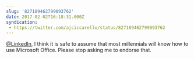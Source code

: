```yaml
---
slug: '827189462799093762'
date: 2017-02-02T16:18:31.000Z
syndication:
 - https://twitter.com/ajciccarello/status/827189462799093762
---
```


[@LinkedIn](https://twitter.com/LinkedIn), I think it is safe to assume that most millennials will know how to use Microsoft Office. Please stop asking me to endorse that.
